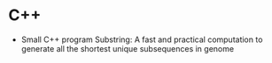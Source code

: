# C++
* Small C++ program 
Substring: A fast and practical computation to generate all the shortest unique subsequences in genome 
